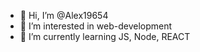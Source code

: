 - 👋 Hi, I’m @Alex19654
- 👀 I’m interested in web-development
- 🌱 I’m currently learning JS, Node, REACT

<!---
Alex19654/Alex19654 is a ✨ special ✨ repository because its `README.md` (this file) appears on your GitHub profile.
You can click the Preview link to take a look at your changes.
--->
